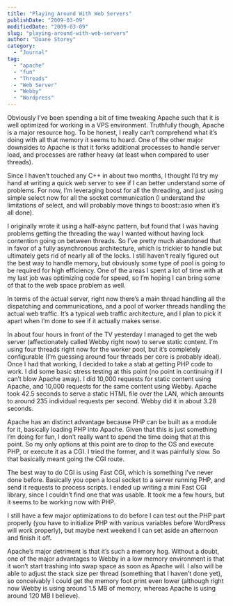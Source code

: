 ```yaml
---
title: "Playing Around With Web Servers"
publishDate: "2009-03-09"
modifiedDate: "2009-03-09"
slug: "playing-around-with-web-servers"
author: "Duane Storey"
category:
  - "Journal"
tag:
  - "apache"
  - "fun"
  - "Threads"
  - "Web Server"
  - "Webby"
  - "Wordpress"
---
```


Obviously I’ve been spending a bit of time tweaking Apache such that it is well optimized for working in a VPS environment. Truthfully though, Apache is a major resource hog. To be honest, I really can’t comprehend what it’s doing with all that memory it seems to hoard. One of the other major downsides to Apache is that it forks additional processes to handle server load, and processes are rather heavy (at least when compared to user threads).

Since I haven’t touched any C++ in about two months, I thought I’d try my hand at writing a quick web server to see if I can better understand some of problems. For now, I’m leveraging boost for all the threading, and just using simple select now for all the socket communication (I understand the limitations of select, and will probably move things to boost::asio when it’s all done).

I originally wrote it using a half-async pattern, but found that I was having problems getting the threading the way I wanted without having lock contention going on between threads. So I’ve pretty much abandoned that in favor of a fully asynchronous architecture, which is trickier to handle but ultimately gets rid of nearly all of the locks. I still haven’t really figured out the best way to handle memory, but obviously some type of pool is going to be required for high efficiency. One of the areas I spent a lot of time with at my last job was optimizing code for speed, so I’m hoping I can bring some of that to the web space problem as well.

In terms of the actual server, right now there’s a main thread handling all the dispatching and communications, and a pool of worker threads handling the actual web traffic. It’s a typical web traffic architecture, and I plan to pick it apart when I’m done to see if it actually makes sense.

In about four hours in front of the TV yesterday I managed to get the web server (affectionately called Webby right now) to serve static content. I’m using four threads right now for the worker pool, but it’s completely configurable (I’m guessing around four threads per core is probably ideal). Once I had that working, I decided to take a stab at getting PHP code to work. I did some basic stress testing at this point (no point in continuing if I can’t blow Apache away). I did 10,000 requests for static content using Apache, and 10,000 requests for the same content using Webby. Apache took 42.5 seconds to serve a static HTML file over the LAN, which amounts to around 235 individual requests per second. Webby did it in about 3.28 seconds.

Apache has an distinct advantage because PHP can be built as a module for it, basically loading PHP into Apache. Given that this is just something I’m doing for fun, I don’t really want to spend the time doing that at this point. So my only options at this point are to drop to the OS and execute PHP, or execute it as a CGI. I tried the former, and it was painfully slow. So that basically meant going the CGI route.

The best way to do CGI is using Fast CGI, which is something I’ve never done before. Basically you open a local socket to a server running PHP, and send it requests to process scripts. I ended up writing a mini Fast CGI library, since I couldn’t find one that was usable. It took me a few hours, but it seems to be working now with PHP.

I still have a few major optimizations to do before I can test out the PHP part properly (you have to initialize PHP with various variables before WordPress will work properly), but maybe next weekend I can set aside an afternoon and finish it off.

Apache’s major detriment is that it’s such a memory hog. Without a doubt, one of the major advantages to Webby in a low memory environment is that it won’t start trashing into swap space as soon as Apache will. I also will be able to adjust the stack size per thread (something that I haven’t done yet), so conceivably I could get the memory foot print even lower (although right now Webby is using around 1.5 MB of memory, whereas Apache is using around 120 MB I believe).
